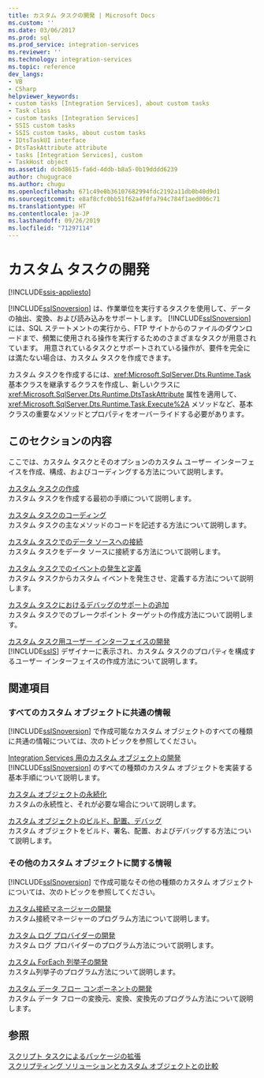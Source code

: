 ```yaml
---
title: カスタム タスクの開発 | Microsoft Docs
ms.custom: ''
ms.date: 03/06/2017
ms.prod: sql
ms.prod_service: integration-services
ms.reviewer: ''
ms.technology: integration-services
ms.topic: reference
dev_langs:
- VB
- CSharp
helpviewer_keywords:
- custom tasks [Integration Services], about custom tasks
- Task class
- custom tasks [Integration Services]
- SSIS custom tasks
- SSIS custom tasks, about custom tasks
- IDtsTaskUI interface
- DtsTaskAttribute attribute
- tasks [Integration Services], custom
- TaskHost object
ms.assetid: dcbd8615-fa6d-4ddb-b8a5-0b19dddd6239
author: chugugrace
ms.author: chugu
ms.openlocfilehash: 671c49e0b36107682994fdc2192a11db0b40d9d1
ms.sourcegitcommit: e8af8cfc0bb51f62a4f0fa794c784f1aed006c71
ms.translationtype: HT
ms.contentlocale: ja-JP
ms.lasthandoff: 09/26/2019
ms.locfileid: "71297114"
---
```

# <a name="developing-a-custom-task"></a>カスタム タスクの開発

[!INCLUDE[ssis-appliesto](../../../includes/ssis-appliesto-ssvrpluslinux-asdb-asdw-xxx.md)]


  [!INCLUDE[ssISnoversion](../../../includes/ssisnoversion-md.md)] は、作業単位を実行するタスクを使用して、データの抽出、変換、および読み込みをサポートします。 [!INCLUDE[ssISnoversion](../../../includes/ssisnoversion-md.md)] には、SQL ステートメントの実行から、FTP サイトからのファイルのダウンロードまで、頻繁に使用される操作を実行するためのさまざまなタスクが用意されています。 用意されているタスクとサポートされている操作が、要件を完全には満たない場合は、カスタム タスクを作成できます。  
  
 カスタム タスクを作成するには、<xref:Microsoft.SqlServer.Dts.Runtime.Task> 基本クラスを継承するクラスを作成し、新しいクラスに <xref:Microsoft.SqlServer.Dts.Runtime.DtsTaskAttribute> 属性を適用して、<xref:Microsoft.SqlServer.Dts.Runtime.Task.Execute%2A> メソッドなど、基本クラスの重要なメソッドとプロパティをオーバーライドする必要があります。  
  
## <a name="in-this-section"></a>このセクションの内容  
 ここでは、カスタム タスクとそのオプションのカスタム ユーザー インターフェイスを作成、構成、およびコーディングする方法について説明します。  
  
 [カスタム タスクの作成](../../../integration-services/extending-packages-custom-objects/task/creating-a-custom-task.md)  
 カスタム タスクを作成する最初の手順について説明します。  
  
 [カスタム タスクのコーディング](../../../integration-services/extending-packages-custom-objects/task/coding-a-custom-task.md)  
 カスタム タスクの主なメソッドのコードを記述する方法について説明します。  
  
 [カスタム タスクでのデータ ソースへの接続](../../../integration-services/extending-packages-custom-objects/task/connecting-to-data-sources-in-a-custom-task.md)  
 カスタム タスクをデータ ソースに接続する方法について説明します。  
  
 [カスタム タスクでのイベントの発生と定義](../../../integration-services/extending-packages-custom-objects/task/raising-and-defining-events-in-a-custom-task.md)  
 カスタム タスクからカスタム イベントを発生させ、定義する方法について説明します。  
  
 [カスタム タスクにおけるデバッグのサポートの追加](../../../integration-services/extending-packages-custom-objects/task/adding-support-for-debugging-in-a-custom-task.md)  
 カスタム タスクでのブレークポイント ターゲットの作成方法について説明します。  
  
 [カスタム タスク用ユーザー インターフェイスの開発](../../../integration-services/extending-packages-custom-objects/task/developing-a-user-interface-for-a-custom-task.md)  
 [!INCLUDE[ssIS](../../../includes/ssis-md.md)] デザイナーに表示され、カスタム タスクのプロパティを構成するユーザー インターフェイスの作成方法について説明します。  
  
## <a name="related-sections"></a>関連項目  
  
### <a name="information-common-to-all-custom-objects"></a>すべてのカスタム オブジェクトに共通の情報  
 [!INCLUDE[ssISnoversion](../../../includes/ssisnoversion-md.md)] で作成可能なカスタム オブジェクトのすべての種類に共通の情報については、次のトピックを参照してください。  
  
 [Integration Services 用のカスタム オブジェクトの開発](../../../integration-services/extending-packages-custom-objects/developing-custom-objects-for-integration-services.md)  
 [!INCLUDE[ssISnoversion](../../../includes/ssisnoversion-md.md)] のすべての種類のカスタム オブジェクトを実装する基本手順について説明します。  
  
 [カスタム オブジェクトの永続化](../../../integration-services/extending-packages-custom-objects/persisting-custom-objects.md)  
 カスタムの永続性と、それが必要な場合について説明します。  
  
 [カスタム オブジェクトのビルド、配置、デバッグ](../../../integration-services/extending-packages-custom-objects/building-deploying-and-debugging-custom-objects.md)  
 カスタム オブジェクトをビルド、署名、配置、およびデバッグする方法について説明します。  
  
### <a name="information-about-other-custom-objects"></a>その他のカスタム オブジェクトに関する情報  
 [!INCLUDE[ssISnoversion](../../../includes/ssisnoversion-md.md)] で作成可能なその他の種類のカスタム オブジェクトについては、次のトピックを参照してください。  
  
 [カスタム接続マネージャーの開発](../../../integration-services/extending-packages-custom-objects/connection-manager/developing-a-custom-connection-manager.md)  
 カスタム接続マネージャーのプログラム方法について説明します。  
  
 [カスタム ログ プロバイダーの開発](../../../integration-services/extending-packages-custom-objects/log-provider/developing-a-custom-log-provider.md)  
 カスタム ログ プロバイダーのプログラム方法について説明します。  
  
 [カスタム ForEach 列挙子の開発](../../../integration-services/extending-packages-custom-objects/foreach-enumerator/developing-a-custom-foreach-enumerator.md)  
 カスタム列挙子のプログラム方法について説明します。  
  
 [カスタム データ フロー コンポーネントの開発](../../../integration-services/extending-packages-custom-objects/data-flow/developing-a-custom-data-flow-component.md)  
 カスタム データ フローの変換元、変換、変換先のプログラム方法について説明します。  
  
## <a name="see-also"></a>参照  
 [スクリプト タスクによるパッケージの拡張](../../../integration-services/extending-packages-scripting/task/extending-the-package-with-the-script-task.md)   
 [スクリプティング ソリューションとカスタム オブジェクトとの比較](../../../integration-services/extending-packages-scripting/comparing-scripting-solutions-and-custom-objects.md)  
  
  
